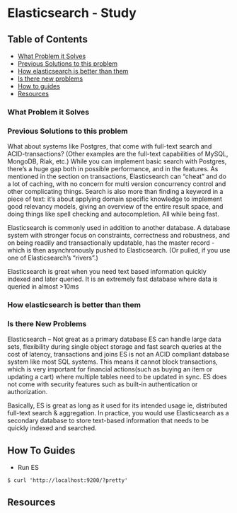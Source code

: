 # Elasticsearch - Study

## Table of Contents

- [What Problem it Solves](#what-problem-it-solves)
- [Previous Solutions to this problem](#previous-solutions-to-this-problem)
- [How elasticsearch is better than them](#how-elasticsearch-is-better-than-them)
- [Is there new problems](#is-there-new-problems)
- [How to guides](#how-to-guides)
- [Resources](#resources)

### What Problem it Solves

### Previous Solutions to this problem

What about systems like Postgres, that come with full-text search and ACID-transactions? (Other examples are the full-text capabilities of MySQL, MongoDB, Riak, etc.) While you can implement basic search with Postgres, there’s a huge gap both in possible performance, and in the features. As mentioned in the section on transactions, Elasticsearch can “cheat” and do a lot of caching, with no concern for multi version concurrency control and other complicating things. Search is also more than finding a keyword in a piece of text: it’s about applying domain specific knowledge to implement good relevancy models, giving an overview of the entire result space, and doing things like spell checking and autocompletion. All while being fast.

Elasticsearch is commonly used in addition to another database. A database system with stronger focus on constraints, correctness and robustness, and on being readily and transactionally updatable, has the master record - which is then asynchronously pushed to Elasticsearch. (Or pulled, if you use one of Elasticsearch’s “rivers”.)

Elasticsearch is great when you need text based information quickly indexed and later queried. It is an extremely fast database where data is queried in almost >10ms

### How elasticsearch is better than them

### Is there New Problems

Elasticsearch – Not great as a primary database
ES can handle large data sets, flexibility during single object storage and fast search queries at the cost of latency, transactions and joins
ES is not an ACID compliant database system like most SQL systems. This means it cannot block transactions, which is very important for financial actions(such as buying an item or updating a cart) where multiple tables need to be updated in sync.
ES does not come with security features such as built-in authentication or authorization.

Basically, ES is great as long as it used for its intended usage ie, distributed full-text search & aggregation. In practice, you would use Elasticsearch as a secondary database to store text-based information that needs to be quickly indexed and searched.

## How To Guides

- Run ES

```shell
$ curl 'http://localhost:9200/?pretty'
```

## Resources
